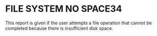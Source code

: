 




<h1 class="heading"><span class="name">FILE SYSTEM NO SPACE</span><span class="command">34</span></h1>

This report is given if the user attempts a file operation that cannot be completed because there is insufficient disk space.



